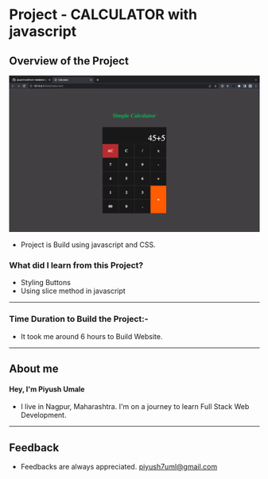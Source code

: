 # Project - **CALCULATOR with javascript**

## **Overview of the Project** 

![Alt Live-Screenshot](/ss1.png)



- Project is Build using javascript and CSS.



### **What did I learn from this Project?**

 - Styling Buttons
 - Using slice method in javascript
 

---

### **Time Duration to Build the Project:-**

- It took me around 6 hours to Build Website. 

---

## **About me**

#### **Hey, I'm Piyush Umale**

- I live in Nagpur, Maharashtra. I'm on a journey to learn Full Stack Web Development.

---

## **Feedback**
- Feedbacks are always appreciated. piyush7uml@gmail.com